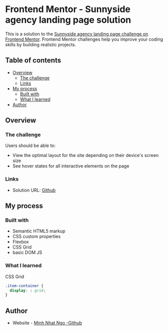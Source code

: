# Frontend Mentor - Sunnyside agency landing page solution

This is a solution to the [Sunnyside agency landing page challenge on Frontend Mentor](https://www.frontendmentor.io/challenges/sunnyside-agency-landing-page-7yVs3B6ef). Frontend Mentor challenges help you improve your coding skills by building realistic projects.

## Table of contents

- [Overview](#overview)
  - [The challenge](#the-challenge)
  - [Links](#links)
- [My process](#my-process)
  - [Built with](#built-with)
  - [What I learned](#what-i-learned)
- [Author](#author)



## Overview

### The challenge

Users should be able to:

- View the optimal layout for the site depending on their device's screen size
- See hover states for all interactive elements on the page


### Links

- Solution URL: [Github](https://nhatngo97.github.io/frontendmentor-sunnyside-agency-landing-page-main/)


## My process

### Built with

- Semantic HTML5 markup
- CSS custom properties
- Flexbox
- CSS Grid
- basic DOM JS


### What I learned

CSS Grid

```css
.item-container {
  display: : grid;
}
```

## Author

- Website - [Minh Nhat Ngo -Github](https://github.com/NhatNgo97)
